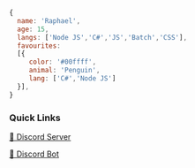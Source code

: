 ```js
{
  name: 'Raphael',
  age: 15,
  langs: ['Node JS','C#','JS','Batch','CSS'],
  favourites:
  [{
     color: '#00ffff',
     animal: 'Penguin',
     lang: ['C#','Node JS']
  }],
}
```
### Quick Links

[🔗 Discord Server](https://dsc.gg/polar69)

[🔗 Discord Bot](https://dsc.gg/rumpy)
